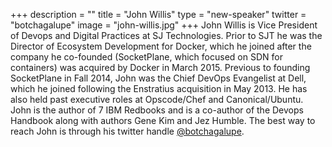 +++
description = ""
title = "John Willis"
type = "new-speaker"
twitter = "botchagalupe"
image = "john-willis.jpg"
+++
John Willis is Vice President of Devops and Digital Practices at
SJ Technologies.  Prior to SJT he was the Director of Ecosystem
Development for Docker, which he joined after the company he
co-founded (SocketPlane, which focused on SDN for containers) was
acquired by Docker in March 2015.  Previous to founding SocketPlane
in Fall 2014, John was the Chief DevOps Evangelist at Dell, which
he joined following the Enstratius acquisition in May 2013. He has
also held past executive roles at Opscode/Chef and Canonical/Ubuntu.
John is the author of 7 IBM Redbooks and is a co-author of the
Devops Handbook along with authors Gene Kim and Jez Humble.   The
best way to reach John is through his twitter handle
[@botchagalupe](https://twitter.com/botchagalupe).